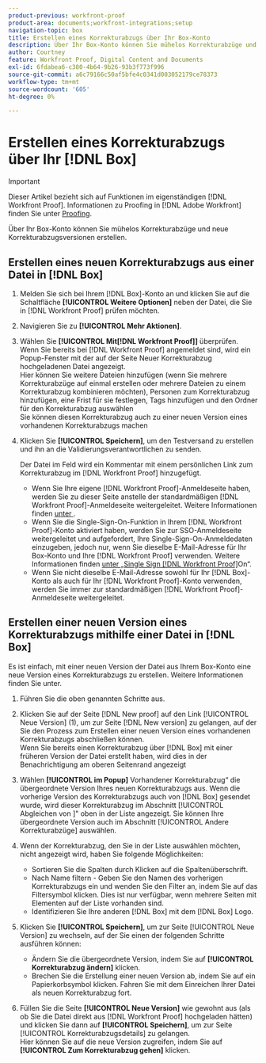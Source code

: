 ```yaml
---
product-previous: workfront-proof
product-area: documents;workfront-integrations;setup
navigation-topic: box
title: Erstellen eines Korrekturabzugs über Ihr Box-Konto
description: Über Ihr Box-Konto können Sie mühelos Korrekturabzüge und neue Korrekturabzugsversionen erstellen.
author: Courtney
feature: Workfront Proof, Digital Content and Documents
exl-id: 6fdabea6-c380-4b64-9b26-93b3f773f996
source-git-commit: a6c79166c50af5bfe4c0341d003052179ce78373
workflow-type: tm+mt
source-wordcount: '605'
ht-degree: 0%

---
```


# Erstellen eines Korrekturabzugs über Ihr [!DNL Box]

>[!IMPORTANT]
>
>Dieser Artikel bezieht sich auf Funktionen im eigenständigen [!DNL Workfront Proof]. Informationen zu Proofing in [!DNL Adobe Workfront] finden Sie unter [Proofing](../../../review-and-approve-work/proofing/proofing.md).

Über Ihr Box-Konto können Sie mühelos Korrekturabzüge und neue Korrekturabzugsversionen erstellen.

## Erstellen eines neuen Korrekturabzugs aus einer Datei in [!DNL Box]

1. Melden Sie sich bei Ihrem [!DNL Box]-Konto an und klicken Sie auf die Schaltfläche **[!UICONTROL Weitere Optionen]** neben der Datei, die Sie in [!DNL Workfront Proof] prüfen möchten.
1. Navigieren Sie zu **[!UICONTROL Mehr Aktionen]**.
1. Wählen Sie **[!UICONTROL Mit[!DNL Workfront Proof]]** überprüfen.\
   Wenn Sie bereits bei [!DNL Workfront Proof] angemeldet sind, wird ein Popup-Fenster mit der auf der Seite Neuer Korrekturabzug hochgeladenen Datei angezeigt.\
   Hier können Sie weitere Dateien hinzufügen (wenn Sie mehrere Korrekturabzüge auf einmal erstellen oder mehrere Dateien zu einem Korrekturabzug kombinieren möchten), Personen zum Korrekturabzug hinzufügen, eine Frist für sie festlegen, Tags hinzufügen und den Ordner für den Korrekturabzug auswählen\
   Sie können diesen Korrekturabzug auch zu einer neuen Version eines vorhandenen Korrekturabzugs machen

1. Klicken Sie **[!UICONTROL Speichern]**, um den Testversand zu erstellen und ihn an die Validierungsverantwortlichen zu senden.

   Der Datei im Feld wird ein Kommentar mit einem persönlichen Link zum Korrekturabzug im [!DNL Workfront Proof] hinzugefügt.

   * Wenn Sie Ihre eigene [!DNL Workfront Proof]-Anmeldeseite haben, werden Sie zu dieser Seite anstelle der standardmäßigen [!DNL Workfront Proof]-Anmeldeseite weitergeleitet. Weitere Informationen finden [&#x200B; unter &#x200B;](https://support.workfront.com/hc/en-us/sections/115000921208-Branding).
   * Wenn Sie die Single-Sign-On-Funktion in Ihrem [!DNL Workfront Proof]-Konto aktiviert haben, werden Sie zur SSO-Anmeldeseite weitergeleitet und aufgefordert, Ihre Single-Sign-On-Anmeldedaten einzugeben, jedoch nur, wenn Sie dieselbe E-Mail-Adresse für Ihr Box-Konto und Ihre [!DNL Workfront Proof] verwenden. Weitere Informationen finden [&#x200B; unter „Single Sign [!DNL Workfront Proof]](../../../workfront-proof/wp-acct-admin/managing-security/single-sign-on-overview.md)On“.
   * Wenn Sie nicht dieselbe E-Mail-Adresse sowohl für Ihr [!DNL Box]-Konto als auch für Ihr [!DNL Workfront Proof]-Konto verwenden, werden Sie immer zur standardmäßigen [!DNL Workfront Proof]-Anmeldeseite weitergeleitet.

## Erstellen einer neuen Version eines Korrekturabzugs mithilfe einer Datei in [!DNL Box]

Es ist einfach, mit einer neuen Version der Datei aus Ihrem Box-Konto eine neue Version eines Korrekturabzugs zu erstellen. Weitere Informationen finden Sie unter.

1. Führen Sie die oben genannten Schritte aus.
1. Klicken Sie auf der Seite [!DNL New proof] auf den Link [!UICONTROL Neue Version] (1), um zur Seite [!DNL New version] zu gelangen, auf der Sie den Prozess zum Erstellen einer neuen Version eines vorhandenen Korrekturabzugs abschließen können.\
   Wenn Sie bereits einen Korrekturabzug über [!DNL Box] mit einer früheren Version der Datei erstellt haben, wird dies in der Benachrichtigung am oberen Seitenrand angezeigt
1. Wählen **[!UICONTROL im Popup]** Vorhandener Korrekturabzug“ die übergeordnete Version Ihres neuen Korrekturabzugs aus. Wenn die vorherige Version des Korrekturabzugs auch von [!DNL Box] gesendet wurde, wird dieser Korrekturabzug im Abschnitt [!UICONTROL Abgleichen von &#x200B;]&quot; oben in der Liste angezeigt. Sie können Ihre übergeordnete Version auch im Abschnitt [!UICONTROL Andere Korrekturabzüge] auswählen.
1. Wenn der Korrekturabzug, den Sie in der Liste auswählen möchten, nicht angezeigt wird, haben Sie folgende Möglichkeiten:

   * Sortieren Sie die Spalten durch Klicken auf die Spaltenüberschrift.
   * Nach Name filtern - Geben Sie den Namen des vorherigen Korrekturabzugs ein und wenden Sie den Filter an, indem Sie auf das Filtersymbol klicken. Dies ist nur verfügbar, wenn mehrere Seiten mit Elementen auf der Liste vorhanden sind.
   * Identifizieren Sie Ihre anderen [!DNL Box] mit dem [!DNL Box] Logo.

1. Klicken Sie **[!UICONTROL Speichern]**, um zur Seite [!UICONTROL Neue Version] zu wechseln, auf der Sie einen der folgenden Schritte ausführen können:

   * Ändern Sie die übergeordnete Version, indem Sie auf **[!UICONTROL Korrekturabzug ändern]** klicken.
   * Brechen Sie die Erstellung einer neuen Version ab, indem Sie auf ein Papierkorbsymbol klicken. Fahren Sie mit dem Einreichen Ihrer Datei als neuen Korrekturabzug fort.

1. Füllen Sie die Seite **[!UICONTROL Neue Version]** wie gewohnt aus (als ob Sie die Datei direkt aus [!DNL Workfront Proof] hochgeladen hätten) und klicken Sie dann auf **[!UICONTROL Speichern]**, um zur Seite [!UICONTROL Korrekturabzugsdetails] zu gelangen.\
   Hier können Sie auf die neue Version zugreifen, indem Sie auf **[!UICONTROL Zum Korrekturabzug gehen]** klicken.
